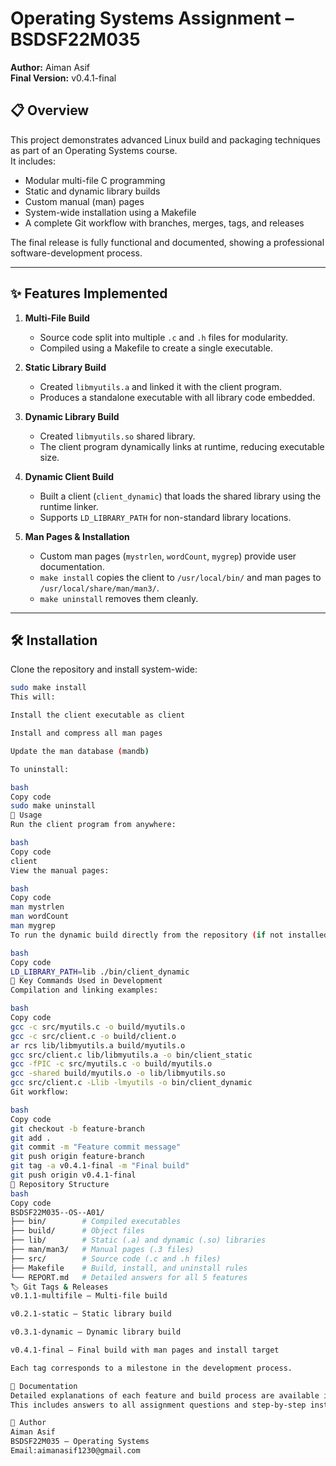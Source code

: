 # Operating Systems Assignment – BSDSF22M035  
**Author:** Aiman Asif  
**Final Version:** v0.4.1-final  

## 📋 Overview
This project demonstrates advanced Linux build and packaging techniques as part of an Operating Systems course.  
It includes:
- Modular multi-file C programming
- Static and dynamic library builds
- Custom manual (man) pages
- System-wide installation using a Makefile
- A complete Git workflow with branches, merges, tags, and releases

The final release is fully functional and documented, showing a professional software-development process.

---

## ✨ Features Implemented
1. **Multi-File Build**  
   - Source code split into multiple `.c` and `.h` files for modularity.  
   - Compiled using a Makefile to create a single executable.

2. **Static Library Build**  
   - Created `libmyutils.a` and linked it with the client program.  
   - Produces a standalone executable with all library code embedded.

3. **Dynamic Library Build**  
   - Created `libmyutils.so` shared library.  
   - The client program dynamically links at runtime, reducing executable size.

4. **Dynamic Client Build**  
   - Built a client (`client_dynamic`) that loads the shared library using the runtime linker.  
   - Supports `LD_LIBRARY_PATH` for non-standard library locations.

5. **Man Pages & Installation**  
   - Custom man pages (`mystrlen`, `wordCount`, `mygrep`) provide user documentation.  
   - `make install` copies the client to `/usr/local/bin/` and man pages to `/usr/local/share/man/man3/`.  
   - `make uninstall` removes them cleanly.

---

## 🛠️ Installation
Clone the repository and install system-wide:
```bash
sudo make install
This will:

Install the client executable as client

Install and compress all man pages

Update the man database (mandb)

To uninstall:

bash
Copy code
sudo make uninstall
🚀 Usage
Run the client program from anywhere:

bash
Copy code
client
View the manual pages:

bash
Copy code
man mystrlen
man wordCount
man mygrep
To run the dynamic build directly from the repository (if not installed):

bash
Copy code
LD_LIBRARY_PATH=lib ./bin/client_dynamic
🔑 Key Commands Used in Development
Compilation and linking examples:

bash
Copy code
gcc -c src/myutils.c -o build/myutils.o
gcc -c src/client.c -o build/client.o
ar rcs lib/libmyutils.a build/myutils.o
gcc src/client.c lib/libmyutils.a -o bin/client_static
gcc -fPIC -c src/myutils.c -o build/myutils.o
gcc -shared build/myutils.o -o lib/libmyutils.so
gcc src/client.c -Llib -lmyutils -o bin/client_dynamic
Git workflow:

bash
Copy code
git checkout -b feature-branch
git add .
git commit -m "Feature commit message"
git push origin feature-branch
git tag -a v0.4.1-final -m "Final build"
git push origin v0.4.1-final
📁 Repository Structure
bash
Copy code
BSDSF22M035--OS--A01/
├── bin/        # Compiled executables
├── build/      # Object files
├── lib/        # Static (.a) and dynamic (.so) libraries
├── man/man3/   # Manual pages (.3 files)
├── src/        # Source code (.c and .h files)
├── Makefile    # Build, install, and uninstall rules
└── REPORT.md   # Detailed answers for all 5 features
🏷️ Git Tags & Releases
v0.1.1-multifile – Multi-file build

v0.2.1-static – Static library build

v0.3.1-dynamic – Dynamic library build

v0.4.1-final – Final build with man pages and install target

Each tag corresponds to a milestone in the development process.

📜 Documentation
Detailed explanations of each feature and build process are available in REPORT.md.
This includes answers to all assignment questions and step-by-step instructions.

👤 Author
Aiman Asif
BSDSF22M035 – Operating Systems
Email:aimanasif1230@gmail.com

